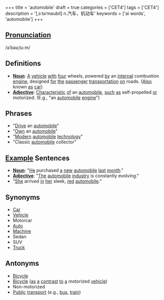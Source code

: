 +++
title = 'automobile'
draft = true
categories = ['CET4']
tags = ['CET4']
description = '[ˌɔːtəˈməubil] n.汽车，机动车'
keywords = ['ai words', 'automobile']
+++

## [Pronunciation](/en/post/pronunciation/)
/əˈbəʊˌtuːm/

## Definitions
- **[Noun](/en/post/noun/)**: [A](/en/post/a/) [vehicle](/en/post/vehicle/) [with](/en/post/with/) [four](/en/post/four/) wheels, powered [by](/en/post/by/) an [internal](/en/post/internal/) combustion [engine](/en/post/engine/), designed [for](/en/post/for/) [the](/en/post/the/) [passenger](/en/post/passenger/) [transportation](/en/post/transportation/) [on](/en/post/on/) roads. ([Also](/en/post/also/) known [as](/en/post/as/) [car](/en/post/car/))
- **[Adjective](/en/post/adjective/)**: [Characteristic](/en/post/characteristic/) [of](/en/post/of/) an [automobile](/en/post/automobile/), [such](/en/post/such/) [as](/en/post/as/) self-propelled [or](/en/post/or/) motorized. (E.g., "an [automobile](/en/post/automobile/) [engine](/en/post/engine/)")

## Phrases
- "[Drive](/en/post/drive/) an [automobile](/en/post/automobile/)"
- "[Own](/en/post/own/) an [automobile](/en/post/automobile/)"
- "[Modern](/en/post/modern/) [automobile](/en/post/automobile/) [technology](/en/post/technology/)"
- "Classic [automobile](/en/post/automobile/) collector"

## [Example](/en/post/example/) Sentences
- **[Noun](/en/post/noun/)**: "[He](/en/post/he/) purchased [a](/en/post/a/) [new](/en/post/new/) [automobile](/en/post/automobile/) [last](/en/post/last/) [month](/en/post/month/)."
- **[Adjective](/en/post/adjective/)**: "[The](/en/post/the/) [automobile](/en/post/automobile/) [industry](/en/post/industry/) is constantly evolving."
- "[She](/en/post/she/) arrived [in](/en/post/in/) [her](/en/post/her/) sleek, [red](/en/post/red/) [automobile](/en/post/automobile/)."

## Synonyms
- [Car](/en/post/car/)
- [Vehicle](/en/post/vehicle/)
- Motorcar
- [Auto](/en/post/auto/)
- [Machine](/en/post/machine/)
- Sedan
- SUV
- [Truck](/en/post/truck/)

## Antonyms
- [Bicycle](/en/post/bicycle/)
- [Bicycle](/en/post/bicycle/) ([as](/en/post/as/) [a](/en/post/a/) [contrast](/en/post/contrast/) [to](/en/post/to/) [a](/en/post/a/) motorized [vehicle](/en/post/vehicle/))
- Non-motorized
- [Public](/en/post/public/) [transport](/en/post/transport/) (e.g., [bus](/en/post/bus/), [train](/en/post/train/))
